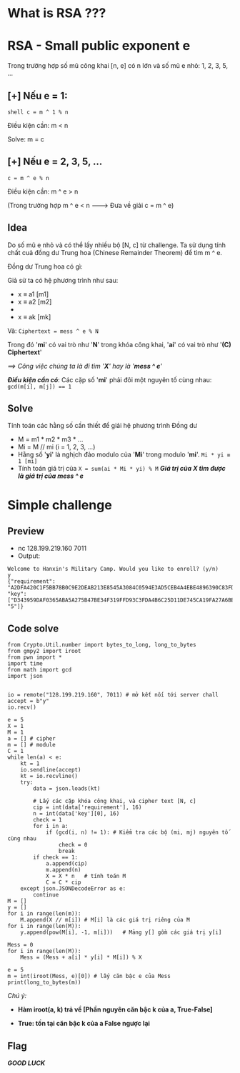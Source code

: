 # What is RSA ???



# RSA - Small public exponent e

Trong trường hợp số mũ công khai [n, e] có n lớn và số mũ e nhỏ: 1, 2, 3, 5, ...
## [+] Nếu e = 1:
```shell c = m ^ 1 % n```

Điều kiện cần: m < n

Solve: m = c
## [+] Nếu e = 2, 3, 5, ...
``` c = m ^ e % n ```

Điều kiện cần: m ^ e > n

(Trong trường hợp m ^ e < n ---> Đưa về giải c = m ^ e)

## Idea ##

Do số mũ e nhỏ và có thể lấy nhiều bộ [N, c] từ challenge. Ta sử dụng tính chất cuả đồng dư Trung hoa (Chinese Remainder Theorem) để tìm m ^ e.

Đồng dư Trung hoa có gì:

Giả sử ta có hệ phương trình như sau:
* x ≡ a1 [m1]
* x ≡ a2 [m2]
* 
* x ≡ ak [mk]

Và:
    ```Ciphertext = mess ^ e % N```

Trong đó '**mi**' có vai trò như '**N**' trong khóa công khai, '**ai**' có vai trò như '**(C) Ciphertext**'

_==> Công việc chúng ta là đi tìm '**X**' hay là '**mess ^ e**'_

***Điều kiện cần có***: Các cặp số '**mi**' phải đôi một nguyên tố cùng nhau: ```gcd(m[i], m[j]) == 1```

## Solve ##

Tính toán các hằng số cần thiết để giải hệ phương trình Đồng dư
* M = m1 * m2 * m3 * ... 
* Mi = M // mi (i = 1, 2, 3, ...)
* Hằng số '**yi**' là nghịch đảo modulo của '**Mi**' trong modulo '**mi**'.
```Mi * yi ≡ 1 [mi]```
* Tính toán giá trị của ```X = sum(ai * Mi * yi) % M```
**_Giá trị của X tìm được là giá trị của mess ^ e_**

# Simple challenge

## Preview ##

* nc 128.199.219.160 7011
* Output:
```
Welcome to Hanxin's Military Camp. Would you like to enroll? (y/n) 
y
{"requirement": "A2DFA420C1F5BB78B0C9E2DEAB213E8545A3084C0594E3AD5CEB4A4EBE4896390C83FD614A68CAFB00B46BEC1A970CBE76032E36188E2828FE1BEE0C5F0FDCBE410A80D720CDF856B8756493B120B5AC7A886DACA71012D44086A75FCC1393880186F2B00C3F520447199328E74D6DDB6760E5302B0AD0AEE84A4A5553FE3713", "key": ["D343959DAF0365ABA5A275B47BE34F319FFD93C3FDA4B6C25D11DE745CA19FA27A6BB906C2EFD7A998C48F1FF41E6A1DC57808818D4556897D92BE85F4F6791A2AFADA334753AF02D2B44BA769E8945593AD00A902F1F5EB0FCD46DA2A33003C9EAD82094664314796CB4035821EF72DE7A58D997E7E5BE5583D54AB4157C4F7", "5"]}
```
## Code solve ##
```
from Crypto.Util.number import bytes_to_long, long_to_bytes
from gmpy2 import iroot
from pwn import *
import time
from math import gcd
import json


io = remote("128.199.219.160", 7011) # mở kết nối tới server chall
accept = b"y"
io.recv()

e = 5
X = 1
M = 1
a = [] # cipher
m = [] # module
C = 1
while len(a) < e:
    kt = 1
    io.sendline(accept)
    kt = io.recvline()
    try:
        data = json.loads(kt)

        # Lấy các cặp khóa công khai, và cipher text [N, c]
        cip = int(data['requirement'], 16)
        n = int(data['key'][0], 16)
        check = 1
        for i in a:
            if (gcd(i, n) != 1): # Kiểm tra các bộ (mi, mj) nguyên tố cùng nhau
                check = 0
                break
        if check == 1:
            a.append(cip)
            m.append(n)
            X = X * n   # tính toán M
            C = C * cip
    except json.JSONDecodeError as e:
        continue
M = [] 
y = []
for i in range(len(m)):
    M.append(X // m[i]) # M[i] là các giá trị riêng của M
for i in range(len(M)):
    y.append(pow(M[i], -1, m[i]))   # Mảng y[] gồm các giá trị y[i]

Mess = 0
for i in range(len(M)):
    Mess = (Mess + a[i] * y[i] * M[i]) % X

e = 5
m = int(iroot(Mess, e)[0]) # lấy căn bậc e của Mess
print(long_to_bytes(m))
```
*Chú ý:*

* **Hàm iroot(a, k) trả về [Phần nguyên căn bậc k của a, True-False]**

* **True: tồn tại căn bậc k của a False ngược lại**
## Flag ##
**_GOOD LUCK_**